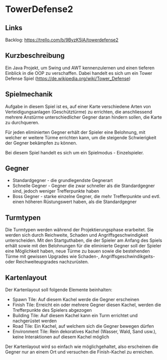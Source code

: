# TowerDefense2

## Links

Backlog: https://trello.com/b/9ByzK5IA/towerdefense2

## Kurzbeschreibung

Ein Java Projekt, um Swing und AWT kennenzulernen und einen tieferen Einblick in die OOP zu verschaffen.
Dabei handelt es sich um ein Tower Defense Spiel (https://de.wikipedia.org/wiki/Tower_Defense)

## Spielmechanik

Aufgabe in diesem Spiel ist es, auf einer Karte verschiedene Arten von Verteidigungsanlagen (Geschütztürme) zu errichten, die anschliessend mehrere Anstürme unterschiedlicher Gegner daran hindern sollen, die Karte zu durchqueren.

Für jeden eliminierten Gegner erhält der Spieler eine Belohnung, mit welcher er weitere Türme errichten kann, um die steigende Schwierigkeit der Gegner bekämpfen zu können.

Bei diesem Spiel handelt es sich um ein Spielmodus - Einzelspieler.

## Gegner

- Standardgegner - die grundlegendste Gegnerart 
- Schnelle Gegner - Gegner die zwar schneller als die Standardgegner sind, jedoch weniger Trefferpunkte haben
- Boss Gegner - starke einzelne Gegner, die mehr Trefferpunkte und evtl. einen höheren Rüstungswert haben, als die Standardgegner

## Turmtypen

Die Turmtypen werden während der Projektierungsphase erarbeitet. Sie werden sich durch Reichweite, Schaden und Angriffsgeschwindigkeit unterscheiden.
Mit den Startguthaben, die der Spieler am Anfang des Spiels erhält sowie mit den Belohnungen für die eliminierte Gegner soll der Spieler eine Möglichkeit haben, neue Türme zu bauen sowie die bestehenden Türme mit gewissen Upgrades wie Schaden-, Angriffsgeschwindikgeits- oder Reichweiteupgrades nachzurüsten.

## Kartenlayout

Der Kartenlayout soll folgende Elemente beinhalten:

- Spawn Tile: Auf diesem Kachel werde die Gegner erscheinen
- Finish Tile: Erreicht ein oder mehrere Gegner diesen Kachel, werden die Trefferpunkte des Spielers abgezogen
- Building Tile: Auf diesem Kachel kann ein Turm errichtet und nachgerüstet werden
- Road Tile: Ein Kachel, auf welchem sich die Gegner bewegen dürfen
- Environment Tile: Rein dekoratives Kachel (Wasser, Wald, Sand usw.), keine Interaktionen auf diesem Kachel möglich

Der Kartenlayout wird so einfach wie möglichgehaltet, also erscheinen die Gegner nur an einem Ort und versuchen die Finish-Kachel zu erreichen.
